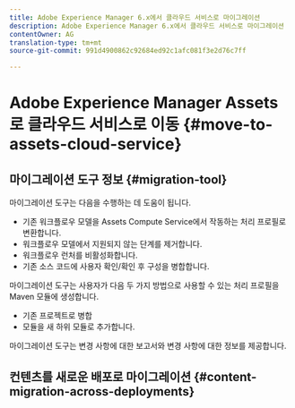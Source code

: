 ```yaml
---
title: Adobe Experience Manager 6.x에서 클라우드 서비스로 마이그레이션
description: Adobe Experience Manager 6.x에서 클라우드 서비스로 마이그레이션
contentOwner: AG
translation-type: tm+mt
source-git-commit: 991d4900862c92684ed92c1afc081f3e2d76c7ff

---
```



# Adobe Experience Manager Assets로 클라우드 서비스로 이동 {#move-to-assets-cloud-service}

<!-- About the need to move from previous AEM deployment to a cloud service deployment. And how does Adobe help do it OOTB?
-->

## 마이그레이션 도구 정보 {#migration-tool}

<!-- 
Link back to information about the tool in the Experience Manager as a Cloud Service docs if the tool works the same for Sites and Assets. Document the Assets-specific information here.

* What is the migration tool called? Is there a branding term for it?
* How much do we want to elaborate about the Pattern Detector rules? Is there a branding term for it?
* Before migrating using the tool, is any prepping required?
* See CQ-4271901

-->

마이그레이션 도구는 다음을 수행하는 데 도움이 됩니다.

* 기존 워크플로우 모델을 Assets Compute Service에서 작동하는 처리 프로필로 변환합니다.
* 워크플로우 모델에서 지원되지 않는 단계를 제거합니다.
* 워크플로우 런처를 비활성화합니다.
* 기존 소스 코드에 사용자 확인/확인 후 구성을 병합합니다.

마이그레이션 도구는 사용자가 다음 두 가지 방법으로 사용할 수 있는 처리 프로필을 Maven 모듈에 생성합니다.

* 기존 프로젝트로 병합
* 모듈을 새 하위 모듈로 추가합니다.

마이그레이션 도구는 변경 사항에 대한 보고서와 변경 사항에 대한 정보를 제공합니다.

<!--  

What is the output of the tool, besides migrated content.

Give details about reports and logs of the tool. 

* How to access the report, including required permissions.
* How to read/interpret the report.
* Location of logs. How to read the logs.
* What common errors to look for. Troubleshooting for these errors.

-->

## 컨텐츠를 새로운 배포로 마이그레이션 {#content-migration-across-deployments}
